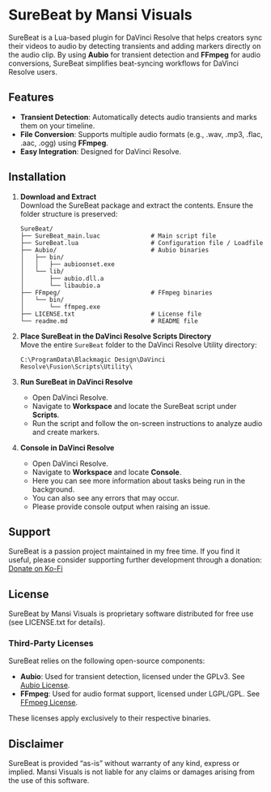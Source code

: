 
# SureBeat by Mansi Visuals

SureBeat is a Lua-based plugin for DaVinci Resolve that helps creators sync their videos to audio by detecting transients and adding markers directly on the audio clip. By using **Aubio** for transient detection and **FFmpeg** for audio conversions, SureBeat simplifies beat-syncing workflows for DaVinci Resolve users.

## Features

- **Transient Detection**: Automatically detects audio transients and marks them on your timeline.
- **File Conversion**: Supports multiple audio formats (e.g., .wav, .mp3, .flac, .aac, .ogg) using **FFmpeg**.
- **Easy Integration**: Designed for DaVinci Resolve.

## Installation

1. **Download and Extract**  
   Download the SureBeat package and extract the contents. Ensure the folder structure is preserved:
   ```
   SureBeat/
   ├── SureBeat_main.luac              # Main script file
   ├── SureBeat.lua                    # Configuration file / Loadfile
   ├── Aubio/                          # Aubio binaries 
   │   ├── bin/
   │   │   ├── aubioonset.exe
   │   └── lib/
   │       ├── aubio.dll.a
   │       └── libaubio.a
   ├── FFmpeg/                         # FFmpeg binaries
   │   └── bin/
   │       └── ffmpeg.exe
   ├── LICENSE.txt                     # License file
   └── readme.md                       # README file
   ```

2. **Place SureBeat in the DaVinci Resolve Scripts Directory**  
   Move the entire `SureBeat` folder to the DaVinci Resolve Utility directory:
   ```
   C:\ProgramData\Blackmagic Design\DaVinci Resolve\Fusion\Scripts\Utility\
   ```

3. **Run SureBeat in DaVinci Resolve**  
   - Open DaVinci Resolve.
   - Navigate to **Workspace** and locate the SureBeat script under **Scripts**.
   - Run the script and follow the on-screen instructions to analyze audio and create markers.

4. **Console in DaVinci Resolve**  
   - Open DaVinci Resolve.
   - Navigate to **Workspace** and locate **Console**.
   - Here you can see more information about tasks being run in the background.
   - You can also see any errors that may occur. 
   - Please provide console output when raising an issue.

## Support

SureBeat is a passion project maintained in my free time. If you find it useful, please consider supporting further development through a donation:  
[Donate on Ko-Fi](https://ko-fi.com/surebeat)

## License

SureBeat by Mansi Visuals is proprietary software distributed for free use (see LICENSE.txt for details).

### Third-Party Licenses

SureBeat relies on the following open-source components:

- **Aubio**: Used for transient detection, licensed under the GPLv3. See [Aubio License](https://aubio.org).
- **FFmpeg**: Used for audio format support, licensed under LGPL/GPL. See [FFmpeg License](https://ffmpeg.org).

These licenses apply exclusively to their respective binaries.

## Disclaimer

SureBeat is provided “as-is” without warranty of any kind, express or implied. Mansi Visuals is not liable for any claims or damages arising from the use of this software.
